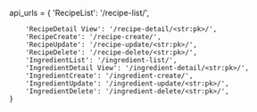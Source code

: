 api_urls = {
        'RecipeList': '/recipe-list/',
        
        'RecipeDetail View': '/recipe-detail/<str:pk>/',
        'RecipeCreate': '/recipe-create/',
        'RecipeUpdate': '/recipe-update/<str:pk>/',
        'RecipeDelete': '/recipe-delete/<str:pk>/',
        'IngredientList': '/ingredient-list/',
        'IngredientDetail View': '/ingredient-detail/<str:pk>/',
        'IngredientCreate': '/ingredient-create/',
        'IngredientUpdate': '/ingredient-update/<str:pk>/',
        'IngredientDelete': '/ingredient-delete/<str:pk>/',
    }
